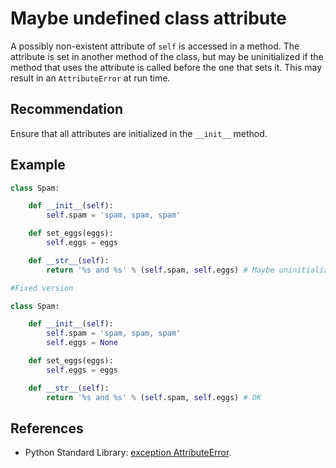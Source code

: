 # Maybe undefined class attribute
A possibly non-existent attribute of `self` is accessed in a method. The attribute is set in another method of the class, but may be uninitialized if the method that uses the attribute is called before the one that sets it. This may result in an `AttributeError` at run time.


## Recommendation
Ensure that all attributes are initialized in the `__init__` method.


## Example

```python
class Spam:

    def __init__(self):
        self.spam = 'spam, spam, spam'

    def set_eggs(eggs):
        self.eggs = eggs

    def __str__(self):
        return '%s and %s' % (self.spam, self.eggs) # Maybe uninitialized attribute 'eggs'

#Fixed version

class Spam:

    def __init__(self):
        self.spam = 'spam, spam, spam'
        self.eggs = None

    def set_eggs(eggs):
        self.eggs = eggs

    def __str__(self):
        return '%s and %s' % (self.spam, self.eggs) # OK


```

## References
* Python Standard Library: [exception AttributeError](http://docs.python.org/library/exceptions.html#exceptions.AttributeError).
